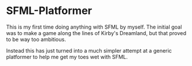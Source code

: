 # SFML-Platformer

This is my first time doing anything with SFML by myself. The initial goal was to make a game along the lines of Kirby's Dreamland, but that proved to be way too ambitious.

Instead this has just turned into a much simpler attempt at a generic platformer to help me get my toes wet with SFML.
